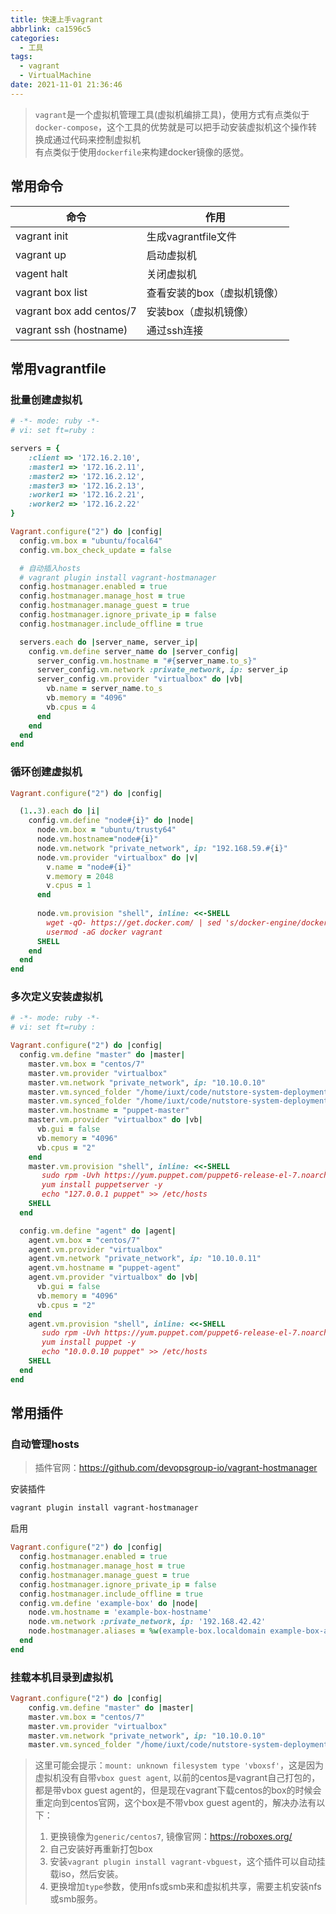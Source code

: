 ```yaml
---
title: 快速上手vagrant
abbrlink: ca1596c5
categories:
  - 工具
tags:
  - vagrant
  - VirtualMachine
date: 2021-11-01 21:36:46
---
```


> `vagrant`是一个虚拟机管理工具(虚拟机编排工具)，使用方式有点类似于`docker-compose`，这个工具的优势就是可以把手动安装虚拟机这个操作转换成通过代码来控制虚拟机  
> 有点类似于使用`dockerfile`来构建docker镜像的感觉。

## 常用命令

| 命令                     | 作用                        |
| ------------------------ | --------------------------- |
| vagrant init             | 生成vagrantfile文件         |
| vagrant up               | 启动虚拟机                  |
| vagent halt              | 关闭虚拟机                  |
| vagrant box list         | 查看安装的box（虚拟机镜像） |
| vagrant box add centos/7 | 安装box（虚拟机镜像）       |
| vagrant ssh (hostname)   | 通过ssh连接                 |

## 常用vagrantfile

### 批量创建虚拟机

```ruby
# -*- mode: ruby -*-
# vi: set ft=ruby :

servers = {
    :client => '172.16.2.10',
    :master1 => '172.16.2.11',
    :master2 => '172.16.2.12',
    :master3 => '172.16.2.13',
    :worker1 => '172.16.2.21',
    :worker2 => '172.16.2.22'
}

Vagrant.configure("2") do |config|
  config.vm.box = "ubuntu/focal64"
  config.vm.box_check_update = false

  # 自动插入hosts
  # vagrant plugin install vagrant-hostmanager
  config.hostmanager.enabled = true
  config.hostmanager.manage_host = true
  config.hostmanager.manage_guest = true
  config.hostmanager.ignore_private_ip = false
  config.hostmanager.include_offline = true

  servers.each do |server_name, server_ip|
    config.vm.define server_name do |server_config|
      server_config.vm.hostname = "#{server_name.to_s}"
      server_config.vm.network :private_network, ip: server_ip
      server_config.vm.provider "virtualbox" do |vb|
        vb.name = server_name.to_s
        vb.memory = "4096"
        vb.cpus = 4
      end
    end
  end
end
```

### 循环创建虚拟机

```ruby
Vagrant.configure("2") do |config|

  (1..3).each do |i|
    config.vm.define "node#{i}" do |node|
      node.vm.box = "ubuntu/trusty64"
      node.vm.hostname="node#{i}"
      node.vm.network "private_network", ip: "192.168.59.#{i}"
      node.vm.provider "virtualbox" do |v|
        v.name = "node#{i}"
        v.memory = 2048
        v.cpus = 1
      end
                  
      node.vm.provision "shell", inline: <<-SHELL
        wget -qO- https://get.docker.com/ | sed 's/docker-engine/docker-engine=1.11.0-0~trusty/' | sh
        usermod -aG docker vagrant
      SHELL
    end
  end
end
```

### 多次定义安装虚拟机

```ruby
# -*- mode: ruby -*-
# vi: set ft=ruby :

Vagrant.configure("2") do |config|
  config.vm.define "master" do |master|
    master.vm.box = "centos/7"
    master.vm.provider "virtualbox"
    master.vm.network "private_network", ip: "10.10.0.10"
    master.vm.synced_folder "/home/iuxt/code/nutstore-system-deployment/configuration/puppet/modules", "/etc/puppetlabs/code/modules",create: true,owner: "root", group: "root",mount_options:["dmode=775","fmode=644"]
    master.vm.synced_folder "/home/iuxt/code/nutstore-system-deployment/configuration/puppet/environments/production/manifests", "/etc/puppetlabs/code/environments/production/manifests",create: true,owner: "root", group: "root",mount_options:["dmode=775","fmode=644"]
    master.vm.hostname = "puppet-master"
    master.vm.provider "virtualbox" do |vb|
      vb.gui = false
      vb.memory = "4096"
      vb.cpus = "2"
    end
    master.vm.provision "shell", inline: <<-SHELL
       sudo rpm -Uvh https://yum.puppet.com/puppet6-release-el-7.noarch.rpm
       yum install puppetserver -y
       echo "127.0.0.1 puppet" >> /etc/hosts
    SHELL
  end

  config.vm.define "agent" do |agent|
    agent.vm.box = "centos/7"
    agent.vm.provider "virtualbox"
    agent.vm.network "private_network", ip: "10.10.0.11"
    agent.vm.hostname = "puppet-agent"
    agent.vm.provider "virtualbox" do |vb|
      vb.gui = false
      vb.memory = "4096"
      vb.cpus = "2"
    end
    agent.vm.provision "shell", inline: <<-SHELL
       sudo rpm -Uvh https://yum.puppet.com/puppet6-release-el-7.noarch.rpm
       yum install puppet -y
       echo "10.0.0.10 puppet" >> /etc/hosts
    SHELL
  end
end

```

## 常用插件

### 自动管理hosts

> 插件官网：<https://github.com/devopsgroup-io/vagrant-hostmanager>

安装插件

```bash
vagrant plugin install vagrant-hostmanager
```

启用

```ruby
Vagrant.configure("2") do |config|
  config.hostmanager.enabled = true
  config.hostmanager.manage_host = true
  config.hostmanager.manage_guest = true
  config.hostmanager.ignore_private_ip = false
  config.hostmanager.include_offline = true
  config.vm.define 'example-box' do |node|
    node.vm.hostname = 'example-box-hostname'
    node.vm.network :private_network, ip: '192.168.42.42'
    node.hostmanager.aliases = %w(example-box.localdomain example-box-alias)
  end
end
```

### 挂载本机目录到虚拟机

```ruby
Vagrant.configure("2") do |config|
    config.vm.define "master" do |master|
    master.vm.box = "centos/7"
    master.vm.provider "virtualbox"
    master.vm.network "private_network", ip: "10.10.0.10"
    master.vm.synced_folder "/home/iuxt/code/nutstore-system-deployment/configuration/puppet/modules", "/etc/puppetlabs/code/modules",create: true,owner: "root", group: "root",mount_options:["dmode=775","fmode=644"]
```

> 这里可能会提示：`mount: unknown filesystem type 'vboxsf'`，这是因为虚拟机没有自带`vbox guest agent`, 以前的centos是vagrant自己打包的，都是带vbox guest agent的，但是现在vagrant下载centos的box的时候会重定向到centos官网，这个box是不带vbox guest agent的，解决办法有以下：  
>
> 1. 更换镜像为`generic/centos7`, 镜像官网：<https://roboxes.org/>
> 2. 自己安装好再重新打包box  
> 3. 安装`vagrant plugin install vagrant-vbguest`，这个插件可以自动挂载iso，然后安装。  
> 4. 更换增加`type`参数，使用nfs或smb来和虚拟机共享，需要主机安装nfs或smb服务。
